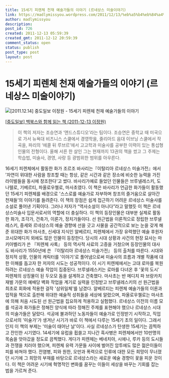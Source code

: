 ```yaml
---
title: 15세기 피렌체 천재 예술가들의 이야기 (르네상스 미술이야기)
link: https://madlymissyou.wordpress.com/2011/12/13/%eb%a5%b4%eb%84%a4%ec%83%81%ec%8a%a4-%eb%af%b8%ec%88%a0%ec%9d%b4%ec%95%bc%ea%b8%b0/
author: madlymissyou
description: 
post_id: 726
created: 2011-12-13 05:59:39
created_gmt: 2011-12-12 20:59:39
comment_status: open
status: publish
post_type: post
layout: post
---
```


# 15세기 피렌체 천재 예술가들의 이야기 (르네상스 미술이야기)

![\[2011.12.14\] 중도일보 이정원 - 15세기 피렌체 천재 예술가들의 이야기](https://madlymissyou.files.wordpress.com/2011/12/2011-12-14-eca491eb8f84ec9dbcebb3b4-ec9db4eca095ec9b90-15ec84b8eab8b0-ed94bceba08cecb2b4-ecb29cec9eac-ec9888ec88a0eab080eb93a4ec9d98.jpg?w=660)

[[중도일보] 백북스와 함께 읽는 책 (2011-12-13 이정원)](http://www.joongdo.co.kr/jsp/article/article_view.jsp?pq=201112130025)

> 이 책의 저자는 조승연과 ‘앤드스튜디오’라는 팀이다. 조승연은 중학교 때 미국으로 가서 뉴욕대 비즈니스 스쿨에서 경영학을, 줄리아드 음대 이브닝 스쿨에서 작곡을, 파리의 ‘에콜 뒤 루브르’에서 고고학과 미술사를 공부한 이력이 있는 통섭형 인물의 전형이다. 올해 서른 한 살인 그는 현재까지 13권의 책을 썼고 그 주제는 학습법, 미술사, 경영, 사랑 등 광범위한 범위를 아우른다.

16세기 피렌체에서 활동한 화가 조르조 바사리는『이탈리아 르네상스 미술가전』에서 '자연이 위대한 사람을 창조할 때는 항상, 같은 시간과 같은 장소에 비슷한 능력을 가진 라이벌들을 동시에 창조한다'고 썼다. 바사리가예로 들었던 인물들은 브루넬레스키, 도나텔로, 기베르티, 파올로우첼로, 마사초였다. 이 책은 바사리가 언급한 화가들이 활동했던 15세기 피렌체를 배경으로 '스스로를 예술가로 자부하며 창조의 즐거움으로 살아간 천재들'의 이야기를 들려준다. 이 책의 장점은 쉽게 접근하기 어려운 르네상스 미술사를 소설로 풀어낸 기획이다. 그러나 저자가 “역사소설이 아니다”라고 말했듯 이 책은 르네상스미술사 입문서로서의 역할에 더 충실하다. 이 책의 등장인물은 대부분 실제로 활동한 화가, 조각가, 건축가, 이론가, 정치가들이다. 선 원근법을 이론적으로 정립한 브루넬레스키, 중세와 르네상스의 예술 경향에 선을 긋고 사물을 공간적으로 보는 눈을 갖게 해 준 위대한 화가 마사초, 신세대 지식인 알베르티, 피렌체에서 가장 유력했던 예술 후원자 코시모메디치 외에도 많은 인물이 등장한다. 당시의 시대 상황과 사건의 현장 묘사는 마키아벨리가 쓴 『피렌체 사록』 등의 역사적 사료의 고증을 거쳤으며 등장인물의 대사도 바사리가 1550년에 쓴 『이탈리아 르네상스 미술가전』 등의 출처를 따른다. 시대와 정치적 상황, 인물의 캐릭터를 '이야기'로 풀어냄으로써 미술사의 흐름과 개별 작품에 대한 이해를 돕고자 한 저자의 시도는 성공적이다. 이 시기 피렌체에서는 고대 로마를 복원하려는 르네상스 예술 작업이 집중된다. 브루넬레스키는 로마를 다녀온 후 '꽃의 도시' 피렌체의 상징물이 된 두오모 돔을 설계하고 건축했다. 마사초는 반 메디치 파 브랑카치 재벌 가문의 예배당 벽화 작업을 계기로 실력을 인정받고 브루넬레스키의 선 원근법을 최초로 회화에 적용한 걸작 '삼위일체'를 남겼다. 알베르티는 피렌체 예술가들의 이론과 업적을 책으로 출판해 위대한 예술적 성취들을 세상에 알렸으며, 파올로우첼로는 마사초에 의해 처음 시도된 선 원근법을 집요하게 적용하고 실험했다. 르네상스 이전의 이름 모를 석공과 화가들은 정해진 양식에 따라 정해진 주제를 표현해야 했으나 르네상스 시대의 미술가들은 달랐다. 석공에 불과하던 노동자들이 예술가로 인정받기 시작하고, 직업으로서의 '미술가'가 생겨난 시기가 바로 이 책에서 다루는 15세기 초의 일이다. 그래서인지 이 책의 부제는 '미술이 태어난 날'이다. 사실 르네상스가 탄생한 15세기는 끔찍하고 잔인한 시기였다. 14세기에 유럽을 휩쓸고 지나간 흑사병은 피렌체에서만 10만명의 목숨을 앗아갔을 정도로 끔찍했다. 게다가 피렌체는 베네치아, 시에나, 루카 등의 도시들과 전쟁을 치러야 했으며, 피렌체 유력 가문들 사이에 벌어진 암투에도 많은 젊은이들이 피를 바쳐야 했다. 전염병, 피와 원한, 오만과 폭력으로 인류에 대한 모든 희망이 무너졌던 시기에 그 희망의 부재를 바탕으로 르네상스라는 새로운 예술 경향이 꽃을 피운 것이다. 이 책은 어려운 시기에 혁명적인 변화를 꿈꾸는 이들이 세상을 바꾸는 기회를 잡는 법을 가르쳐 준다.